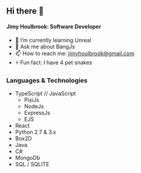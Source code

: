 ## Hi there 👋

#### Jimy Houlbrook: Software Developer

- 🌱 I’m currently learning Unreal
- 💬 Ask me about BangJs
- 📫 How to reach me: jimyhoulbrook@gmail.com
- ⚡ Fun fact: I have 4 pet snakes

### Languages & Technologies

- TypeScript // JavaScript
  - PixiJs
  - NodeJs
  - ExpressJs
  - EJS
- React
- Python 2.7 & 3.x
- Box2D
- Java
- C#
- MongoDb
- SQL / SQLITE
<!--
**Jennics-SG/Jennics-SG** is a ✨ _special_ ✨ repository because its `README.md` (this file) appears on your GitHub profile.
-->
